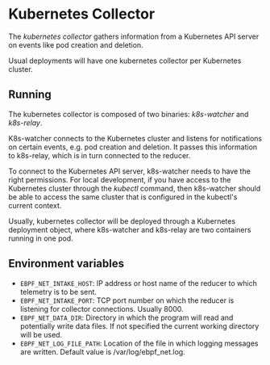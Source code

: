 # Kubernetes Collector #

The _kubernetes collector_ gathers information from a Kubernetes API server on events like pod creation and deletion.

Usual deployments will have one kubernetes collector per Kubernetes cluster.


## Running ##

The kubernetes collector is composed of two binaries: _k8s-watcher_ and _k8s-relay_.

K8s-watcher connects to the Kubernetes cluster and listens for notifications on certain events, e.g. pod creation and deletion.
It passes this information to k8s-relay, which is in turn connected to the reducer.

To connect to the Kubernetes API server, k8s-watcher needs to have the right permissions.
For local development, if you have access to the Kubernetes cluster through the _kubectl_ command,
then k8s-watcher should be able to access the same cluster that is configured in the kubectl's current context.

Usually, kubernetes collector will be deployed through a Kubernetes deployment object,
where k8s-watcher and k8s-relay are two containers running in one pod.


## Environment variables ##

- `EBPF_NET_INTAKE_HOST`: IP address or host name of the reducer to which telemetry is to be sent.
- `EBPF_NET_INTAKE_PORT`: TCP port number on which the reducer is listening for collector connections. Usually 8000.
- `EBPF_NET_DATA_DIR`: Directory in which the program will read and potentially write data files.
  If not specified the current working directory will be used.
- `EBPF_NET_LOG_FILE_PATH`: Location of the file in which logging messages are written. Default value is /var/log/ebpf_net.log.
